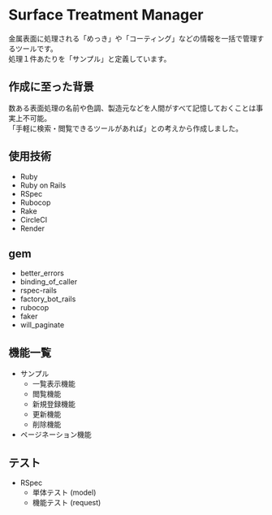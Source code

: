 # Surface Treatment Manager
金属表面に処理される「めっき」や「コーティング」などの情報を一括で管理するツールです。<br>
処理１件あたりを「サンプル」と定義しています。
<!-- サンプルの検索方法は、「処理名から検索」・「製造元から検索」・「種類から検索」の３種類を用意しています。 -->

## 作成に至った背景
数ある表面処理の名前や色調、製造元などを人間がすべて記憶しておくことは事実上不可能。<br>
「手軽に検索・閲覧できるツールがあれば」との考えから作成しました。

## 使用技術
- Ruby
- Ruby on Rails
- RSpec
- Rubocop
- Rake
- CircleCI
- Render

## gem
- better_errors
- binding_of_caller
- rspec-rails
- factory_bot_rails
- rubocop
- faker
- will_paginate
<!-- - will_paginate-bootstrap
- bootstrap
- sass-rails
- mini_racer
- carrierwave
- mini_magick -->

## 機能一覧
- サンプル
  - 一覧表示機能
  - 閲覧機能
  - 新規登録機能
  - 更新機能
  - 削除機能
- ページネーション機能
<!-- - 検索機能
- 画像アップロード機能
- ログイン・ログアウト機能
- 新着情報表示機能
- 管理者機能 -->

## テスト
- RSpec
  - 単体テスト (model)
  - 機能テスト (request)

<!-- ## データベースの構造と関連付け
- samples table (associate comments table by has_many)
  - name
  - category
  - color
  - maker
  - image
- comments (associate samples table by belongs_to)
  - commenter
  - body
- users
  - name
  - password -->